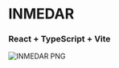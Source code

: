 # INMEDAR
### React + TypeScript + Vite


![INMEDAR PNG](https://github.com/user-attachments/assets/ba2e3952-f851-4226-ab73-41c3bea85c38)
